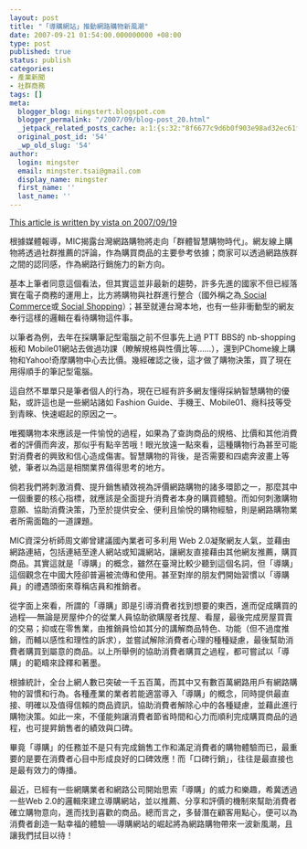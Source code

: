 ```yaml
---
layout: post
title: "「導購網站」推動網路購物新風潮"
date: 2007-09-21 01:54:00.000000000 +08:00
type: post
published: true
status: publish
categories:
- 產業新聞
- 社群商務
tags: []
meta:
  blogger_blog: mingstert.blogspot.com
  blogger_permalink: "/2007/09/blog-post_20.html"
  _jetpack_related_posts_cache: a:1:{s:32:"8f6677c9d6b0f903e98ad32ec61f8deb";a:2:{s:7:"expires";i:1455524851;s:7:"payload";a:3:{i:0;a:1:{s:2:"id";i:69;}i:1;a:1:{s:2:"id";i:188;}i:2;a:1:{s:2:"id";i:171;}}}}
  original_post_id: '54'
  _wp_old_slug: '54'
author:
  login: mingster
  email: mingster.tsai@gmail.com
  display_name: mingster
  first_name: ''
  last_name: ''
---
```

<p><a href="http://mag.udn.com/mag/dc/storypage.jsp?f_MAIN_ID=2&amp;f_SUB_ID=4&amp;f_ART_ID=83874">This article is written by vista on 2007/09/19</a></p>
<p>根據媒體報導，MIC揭露台灣網路購物將走向「群體智慧購物時代」。網友線上購物將透過社群推薦的評論，作為購買商品的主要參考依據；商家可以透過網路族群之間的認同感，作為網路行銷施力的新方向。</p>
<p>基本上筆者同意這個看法，但其實這並非最新的趨勢，許多先進的國家不但已經落實在電子商務的運用上，比方將購物與社群進行整合（國外稱之為<a href="http://www.micropersuasion.com/social_commerce/" target="_blank"> Social Commerce</a>或<a href="http://en.wikipedia.org/wiki/Social_shopping" target="_blank"> Social Shopping</a>）；甚至就連台灣本地，也有一些非衝動型的網友奉行這樣的邏輯在看待購物這件事。</p>
<p>以筆者為例，去年在採購筆記型電腦之前不但事先上過 PTT BBS的 nb-shopping板和 Mobile01網站去做過功課（瞭解規格與性價比等……），還到PChome線上購物和Yahoo!奇摩購物中心去比價。幾經確認之後，這才做了購物決策，買了現在用得順手的筆記型電腦。</p>
<p>這自然不單單只是筆者個人的行為，現在已經有許多網友懂得採納智慧購物的優點，或許這也是一些網站諸如 Fashion Guide、手機王、Mobile01、癮科技等受到青睞、快速崛起的原因之一。</p>
<p>唯獨購物本來應該是一件愉悅的過程，如果為了查詢商品的規格、比價和其他消費者的評價而奔波，那似乎有點辛苦哦！眼光放遠一點來看，這種購物行為甚至可能對消費者的興致和信心造成傷害。智慧購物的背後，是否需要和四處奔波畫上等號，筆者以為這是相關業界值得思考的地方。</p>
<p>倘若我們將刺激消費、提升銷售績效視為評價網路購物的諸多環節之一，那麼其中一個重要的核心指標，就應該是全面提升消費者本身的購買體驗。而如何刺激購物意願、協助消費決策，乃至於提供安全、便利且愉悅的購物經驗，則是網路購物業者所需面臨的一道課題。</p>
<p>MIC資深分析師周文卿曾建議國內業者可多利用 Web 2.0凝聚網友人氣，並藉由網路連結，包括連結至達人網站或知識網站，讓網友直接藉由其他網友推薦，購買商品。其實這就是「導購」的概念，雖然在臺灣比較少聽到這個名詞，但「導購」這個觀念在中國大陸卻普遍被流傳和使用。甚至對岸的朋友們開始習慣以「導購員」的禮遇頭銜來尊稱店員和推銷者。</p>
<p>從字面上來看，所謂的「導購」即是引導消費者找到想要的東西，進而促成購買的過程──無論是房屋仲介的從業人員協助欲購屋者找屋、看屋，最後完成房屋買賣的交易；抑或在零售業，由推銷員恰如其分的講解商品特色、功能（但不過度推銷，而輔以感性和理性的訴求），並嘗試解除消費者心理的種種疑慮，最後幫助消費者購買到屬意的商品。以上所舉例的協助消費者購買之過程，都可嘗試以「導購」的範疇來詮釋和著墨。</p>
<p>根據統計，全台上網人數已突破一千五百萬，而其中又有數百萬網路用戶有網路購物的習慣和行為。各種產業的業者若能適當導入「導購」的概念，同時提供最直接、明確以及值得信賴的商品資訊，協助消費者解除心中的各種疑慮，並藉此進行購物決策。如此一來，不僅能夠讓消費者節省時間和心力而順利完成購買商品的過程，也可提昇銷售者的績效與口碑。</p>
<p>畢竟「導購」的任務並不是只有完成銷售工作和滿足消費者的購物體驗而已，最重要的是要在消費者心目中形成良好的口碑效應！而「口碑行銷」，往往是最直接也是最有效力的傳播。</p>
<p>最近，已經有一些網購業者和網路公司開始思索「導購」的威力和樂趣，希冀透過一些Web 2.0的邏輯來建立導購網站，並以推薦、分享和評價的機制來幫助消費者確立購物意向，進而找到喜歡的商品。總而言之，多替潛在顧客用點心，便可以為消費者創造一點幸福的體驗──導購網站的崛起將為網路購物帶來一波新風潮，且讓我們拭目以待！</p>
